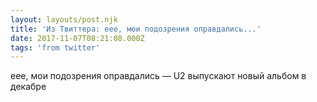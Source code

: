 ```yaml
---
layout: layouts/post.njk
title: 'Из Твиттера: еее, мои подозрения оправдались...'
date: 2017-11-07T08:21:08.000Z
tags: 'from twitter'
---
```



еее, мои подозрения оправдались — U2 выпускают новый альбом в декабре

